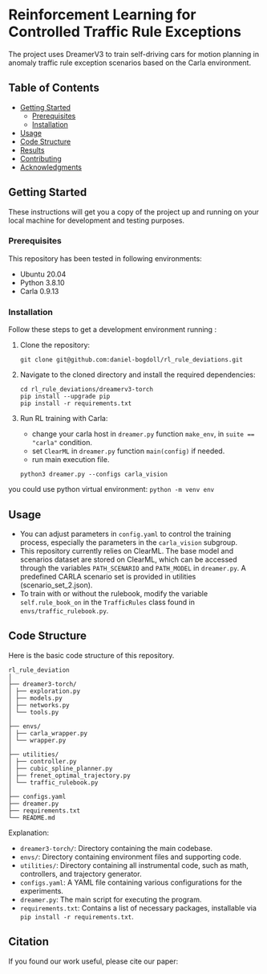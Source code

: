 # Reinforcement Learning for Controlled Traffic Rule Exceptions

The project uses DreamerV3 to train self-driving cars for motion planning in anomaly traffic rule exception scenarios based on the Carla environment.

## Table of Contents

- [Getting Started](#getting-started)
    - [Prerequisites](#prerequisites)
    - [Installation](#installation)
- [Usage](#usage)
- [Code Structure](#code-structure)
- [Results](#results)
- [Contributing](#contributing)
- [Acknowledgments](#acknowledgments)

## Getting Started

These instructions will get you a copy of the project up and running on your local machine for development and testing purposes.

### Prerequisites

This repository has been tested in following environments:

- Ubuntu 20.04
- Python 3.8.10
- Carla 0.9.13

### Installation

Follow these steps to get a development environment running :

1. Clone the repository:

    ```
    git clone git@github.com:daniel-bogdoll/rl_rule_deviations.git
    ```

2. Navigate to the cloned directory and install the required dependencies:

    ```
    cd rl_rule_deviations/dreamerv3-torch
    pip install --upgrade pip
    pip install -r requirements.txt
    ```
3. Run RL training with Carla:
    - change your carla host in `dreamer.py` function `make_env`, in `suite == "carla"` condition.
    - set `ClearML` in `dreamer.py` function `main(config)` if needed.
    - run main execution file.
    ```
    python3 dreamer.py --configs carla_vision
    ```
you could use python virtual environment: `python -m venv env`

## Usage

- You can adjust parameters in `config.yaml` to control the training process, especially the parameters in the `carla_vision` subgroup.
- This repository currently relies on ClearML. The base model and scenarios dataset are stored on ClearML, which can be accessed through the variables `PATH_SCENARIO` and `PATH_MODEL` in `dreamer.py`. A predefined CARLA scenario set is provided in utilities (scenario_set_2.json).
- To train with or without the rulebook, modify the variable `self.rule_book_on` in the `TrafficRules` class found in `envs/traffic_rulebook.py`.

## Code Structure

Here is the basic code structure of this repository.
```
rl_rule_deviation
│
├── dreamer3-torch/
│ ├── exploration.py
│ ├── models.py
│ ├── networks.py
│ └── tools.py
│
├── envs/
│ ├── carla_wrapper.py
│ └── wrapper.py 
│
├── utilities/
│ ├── controller.py 
│ ├── cubic_spline_planner.py 
│ ├── frenet_optimal_trajectory.py 
│ └── traffic_rulebook.py 
│
├── configs.yaml
├── dreamer.py
├── requirements.txt
└── README.md
```
Explanation:
- `dreamer3-torch/`: Directory containing the main codebase.
- `envs/`: Directory containing environment files and supporting code.
- `utilities/`: Directory containing all instrumental code, such as math, controllers, and trajectory generator. 
- `configs.yaml`: A YAML file containing various configurations for the experiments.
- `dreamer.py`: The main script for executing the program.
- `requirements.txt`: Contains a list of necessary packages, installable via `pip install -r requirements.txt`.


## Citation

If you found our work useful, please cite our paper:

